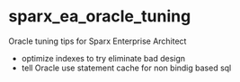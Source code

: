 # sparx_ea_oracle_tuning
Oracle tuning tips for Sparx Enterprise Architect
- optimize indexes to try eliminate bad design
- tell Oracle use statement cache for non bindig based sql
